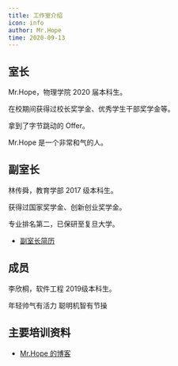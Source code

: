 ```yaml
---
title: 工作室介绍
icon: info
author: Mr.Hope
time: 2020-09-13
---
```


## 室长

Mr.Hope，物理学院 2020 届本科生。

在校期间获得过校长奖学金、优秀学生干部奖学金等。

拿到了字节跳动的 Offer。

Mr.Hope 是一个非常和气的人。

## 副室长

林传舜，教育学部 2017 级本科生。

获得过国家奖学金、创新创业奖学金。

专业排名第二，已保研至复旦大学。

- [副室长简历](/file/林传舜简历.pdf)

## 成员

李欣桐，软件工程 2019级本科生。

年轻帅气有活力 聪明机智有节操

## 主要培训资料

- [Mr.Hope 的博客](blog.md)
